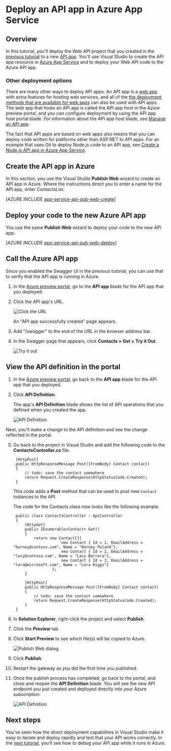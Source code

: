 <properties 
	pageTitle="Deploy an API app in Azure App Service " 
	description="Learn how to deploy an API app project to your Azure subscription." 
	services="app-service\api" 
	documentationCenter=".net" 
	authors="bradygaster" 
	manager="wpickett" 
	editor="jimbe"/>

<tags 
	ms.service="app-service-api" 
	ms.workload="web" 
	ms.tgt_pltfrm="dotnet" 
	ms.devlang="na" 
	ms.topic="article" 
	ms.date="08/14/2015" 
	ms.author="tdykstra"/>

# Deploy an API app in Azure App Service 

## Overview

In this tutorial, you'll deploy the Web API project that you created in the [previous tutorial](app-service-dotnet-create-api-app.md) to a new [API app](app-service-api-apps-why-best-platform.md). You'll use Visual Studio to create the API app resource in [Azure App Service](../app-service/app-service-value-prop-what-is.md) and to deploy your Web API code to the Azure API app. 

### Other deployment options

There are many other ways to deploy API apps. An API app is a [web app](../app-service-web/app-service-web-overview.md) with extra features for hosting web services, and all of the [the deployment methods that are available for web apps](../app-service-web/web-sites-deploy.md) can also be used with API apps. The web app that hosts an API app is called the API app host in the Azure preview portal, and you can configure deployment by using the API app host portal blade. For information about the API app host blade, see [Manage an API app](app-service-api-manage-in-portal.md).

The fact that API apps are based on web apps also means that you can deploy code written for platforms other than ASP.NET to API apps. For an example that uses Git to deploy Node.js code to an API app, see [Create a Node.js API app in Azure App Service](app-service-api-nodejs-api-app.md).
 
## <a id="provision"></a>Create the API app in Azure 

In this section, you use the Visual Studio **Publish Web** wizard to create an API app in Azure. Where the instructions direct you to enter a name for the API app, enter *ContactsList*.

[AZURE.INCLUDE [app-service-api-pub-web-create](../../includes/app-service-api-pub-web-create.md)]

## <a id="deploy"></a>Deploy your code to the new Azure API app

You use the same **Publish Web** wizard to deploy your code to the new API app.

[AZURE.INCLUDE [app-service-api-pub-web-deploy](../../includes/app-service-api-pub-web-deploy.md)]

## Call the Azure API app 

Since you enabled the Swagger UI in the previous tutorial, you can use that to verify that the API app is running in Azure.

1. In the [Azure preview portal](https://portal.azure.com), go to the **API app** blade for the API app that you deployed.

2. Click the API app's URL.

	![Click the URL](./media/app-service-dotnet-deploy-api-app/clickurl.png)

	An "API app successfully created" page appears.

3. Add "/swagger" to the end of the URL in the browser address bar.

4. In the Swagger page that appears, click **Contacts > Get > Try it Out**.

	![Try it out](./media/app-service-dotnet-deploy-api-app/swaggerui.png)

## View the API definition in the portal

1. In the [Azure preview portal](https://portal.azure.com), go back to the **API app** blade for the API app that you deployed.

4. Click **API Definition**. 
 
	The app's **API Definition** blade shows the list of API operations that you defined when you created the app. 

	![API Definition](./media/app-service-dotnet-deploy-api-app/29-api-definition-v3.png)

Next, you'll make a change to the API definition and see the change reflected in the portal.

5. Go back to the project in Visual Studio and add the following code to the **ContactsController.cs** file.   

		[HttpPost]
		public HttpResponseMessage Post([FromBody] Contact contact)
		{
			// todo: save the contact somewhere
			return Request.CreateResponse(HttpStatusCode.Created);
		}

	This code adds a **Post** method that can be used to post new `Contact` instances to the API.

	The code for the Contacts class now looks like the following example.

		public class ContactsController : ApiController
		{
		    [HttpGet]
		    public IEnumerable<Contact> Get()
		    {
		        return new Contact[]{
		                    new Contact { Id = 1, EmailAddress = "barney@contoso.com", Name = "Barney Poland"},
		                    new Contact { Id = 2, EmailAddress = "lacy@contoso.com", Name = "Lacy Barrera"},
		                    new Contact { Id = 3, EmailAddress = "lora@microsoft.com", Name = "Lora Riggs"}
		                };
		    }
		
		    [HttpPost]
		    public HttpResponseMessage Post([FromBody] Contact contact)
		    {
		        // todo: save the contact somewhere
		        return Request.CreateResponse(HttpStatusCode.Created);
		    }
		}

7. In **Solution Explorer**, right-click the project and select **Publish**. 

9. Click the **Preview** tab

10. Click **Start Preview** to see which file(s) will be copied to Azure.  

	![Publish Web dialog](./media/app-service-dotnet-deploy-api-app/39-re-publish-preview-step-v2.png)

11. Click **Publish**.

6. Restart the gateway as you did the first time you published.

12. Once the publish process has completed, go back to the portal, and close and reopen the **API Definition** blade. You will see the new API endpoint you just created and deployed directly into your Azure subscription.

	![API Definition](./media/app-service-dotnet-deploy-api-app/38-portal-with-post-method-v4.png)

## Next steps

You've seen how the direct deployment capabilities in Visual Studio make it easy to iterate and deploy rapidly and test that your API works correctly. In the [next tutorial](../app-service-dotnet-remotely-debug-api-app.md), you'll see how to debug your API app while it runs in Azure.
 
